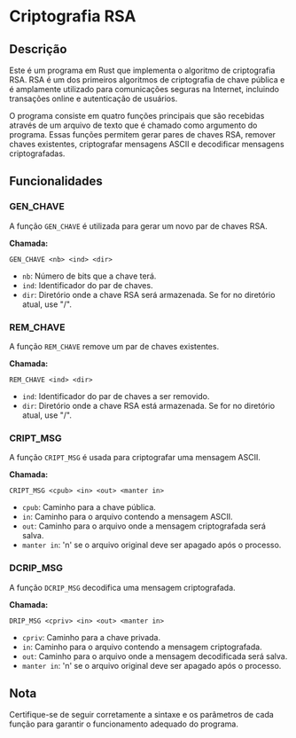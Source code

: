 # Criptografia RSA

## Descrição

Este é um programa em Rust que implementa o algoritmo de criptografia RSA. RSA é um dos primeiros algoritmos de criptografia de chave pública e é amplamente utilizado para comunicações seguras na Internet, incluindo transações online e autenticação de usuários.

O programa consiste em quatro funções principais que são recebidas através de um arquivo de texto que é chamado como argumento do programa. Essas funções permitem gerar pares de chaves RSA, remover chaves existentes, criptografar mensagens ASCII e decodificar mensagens criptografadas.

## Funcionalidades

### GEN_CHAVE

A função `GEN_CHAVE` é utilizada para gerar um novo par de chaves RSA.

**Chamada:**
```
GEN_CHAVE <nb> <ind> <dir>
```

- `nb`: Número de bits que a chave terá.
- `ind`: Identificador do par de chaves.
- `dir`: Diretório onde a chave RSA será armazenada. Se for no diretório atual, use "/".

### REM_CHAVE

A função `REM_CHAVE` remove um par de chaves existentes.

**Chamada:**
```
REM_CHAVE <ind> <dir>
```

- `ind`: Identificador do par de chaves a ser removido.
- `dir`: Diretório onde a chave RSA está armazenada. Se for no diretório atual, use "/".

### CRIPT_MSG

A função `CRIPT_MSG` é usada para criptografar uma mensagem ASCII.

**Chamada:**
```
CRIPT_MSG <cpub> <in> <out> <manter in>
```

- `cpub`: Caminho para a chave pública.
- `in`: Caminho para o arquivo contendo a mensagem ASCII.
- `out`: Caminho para o arquivo onde a mensagem criptografada será salva.
- `manter in`: 'n' se o arquivo original deve ser apagado após o processo.

### DCRIP_MSG

A função `DCRIP_MSG` decodifica uma mensagem criptografada.

**Chamada:**
```
DRIP_MSG <cpriv> <in> <out> <manter in>
```

- `cpriv`: Caminho para a chave privada.
- `in`: Caminho para o arquivo contendo a mensagem criptografada.
- `out`: Caminho para o arquivo onde a mensagem decodificada será salva.
- `manter in`: 'n' se o arquivo original deve ser apagado após o processo.

## Nota

Certifique-se de seguir corretamente a sintaxe e os parâmetros de cada função para garantir o funcionamento adequado do programa.
